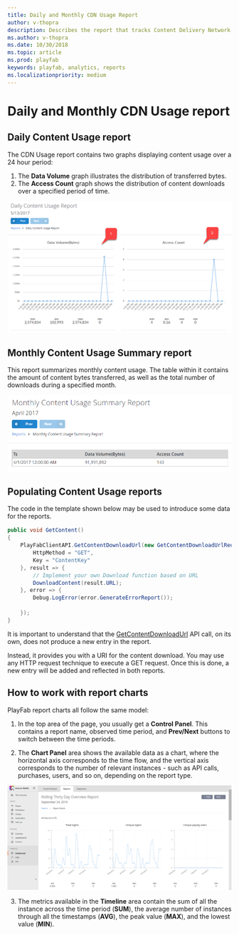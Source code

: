 ```yaml
---
title: Daily and Monthly CDN Usage Report
author: v-thopra
description: Describes the report that tracks Content Delivery Network (CDN) usage by your players.
ms.author: v-thopra
ms.date: 10/30/2018
ms.topic: article
ms.prod: playfab
keywords: playfab, analytics, reports
ms.localizationpriority: medium
---
```


# Daily and Monthly CDN Usage report

## Daily Content Usage report

The CDN Usage report contains two graphs displaying content usage over a 24 hour period:

1. The **Data Volume** graph illustrates the distribution of transferred bytes.
2. The **Access Count** graph shows the distribution of content downloads over a specified period of time.

![Daily Content Usage Report Table](media/tutorials/daily-content-usage-report-table.png)  

## Monthly Content Usage Summary report

This report summarizes monthly content usage. The table within it contains the amount of content bytes transferred, as well as the total number of downloads during a specified month.

![Monthly Content Usage Report Table](media/tutorials/monthly-content-usage-report-table.png)  

## Populating Content Usage reports

The code in the template shown below may be used to introduce some data for the reports.

```csharp
public void GetContent()
{
    PlayFabClientAPI.GetContentDownloadUrl(new GetContentDownloadUrlRequest() {
        HttpMethod = "GET",
        Key = "ContentKey"
    }, result => {
        // Implement your own Download function based on URL
        DownloadContent(result.URL);
    }, error => {
        Debug.LogError(error.GenerateErrorReport());

    });
}
```

It is important to understand that the [GetContentDownloadUrl](xref:titleid.playfabapi.com.client.content.getcontentdownloadurl) API call, on its own, does not produce a new entry in the report.

Instead, it provides you with a URI for the content download. You may use any HTTP request technique to execute a GET request. Once this is done, a new entry will be added and reflected in both reports.

## How to work with report charts

PlayFab report charts all follow the same model:

1. In the top area of the page, you usually get a **Control Panel**. This contains a report name, observed time period, and **Prev/Next** buttons to switch between the time periods.

2. The **Chart Panel** area shows the available data as a chart, where the horizontal axis corresponds to the time flow, and the vertical axis corresponds to the number of relevant instances - such as API calls, purchases, users, and so on, depending on the report type.

![Monthly Overview Report](media/tutorials/monthly-overview-report.png)  

3. The metrics available in the **Timeline** area contain the sum of all the instance across the time period (**SUM**), the average number of instances through all the timestamps (**AVG**), the peak value (**MAX**), and the lowest value (**MIN**).
